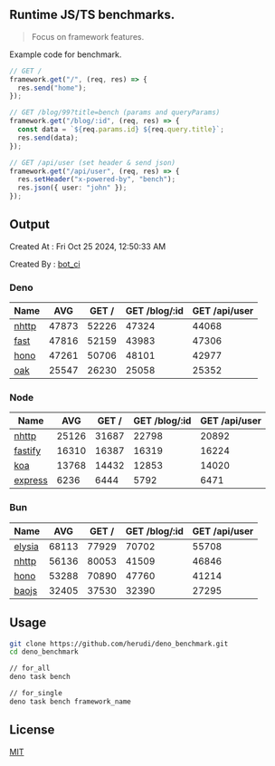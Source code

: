 ## Runtime JS/TS benchmarks.

> Focus on framework features.

Example code for benchmark.
```ts
// GET /
framework.get("/", (req, res) => {
  res.send("home");
});

// GET /blog/99?title=bench (params and queryParams)
framework.get("/blog/:id", (req, res) => {
  const data = `${req.params.id} ${req.query.title}`;
  res.send(data);
});

// GET /api/user (set header & send json)
framework.get("/api/user", (req, res) => {
  res.setHeader("x-powered-by", "bench");
  res.json({ user: "john" });
});
```

## Output
Created At : Fri Oct 25 2024, 12:50:33 AM

Created By : [bot_ci](https://github.com/herudi/deno_benchmarks/commits?author=github-actions%5Bbot%5D)


### Deno
|Name|AVG|GET /|GET /blog/:id|GET /api/user|
|----|----|----|----|----|
|[nhttp](https://github.com/nhttp/nhttp)|47873|52226|47324|44068|
|[fast](https://github.com/danteissaias/fast)|47816|52159|43983|47306|
|[hono](https://github.com/honojs/hono)|47261|50706|48101|42977|
|[oak](https://github.com/oakserver/oak)|25547|26230|25058|25352|
  


### Node
|Name|AVG|GET /|GET /blog/:id|GET /api/user|
|----|----|----|----|----|
|[nhttp](https://github.com/nhttp/nhttp)|25126|31687|22798|20892|
|[fastify](https://github.com/fastify/fastify)|16310|16387|16319|16224|
|[koa](https://github.com/koajs/koa)|13768|14432|12853|14020|
|[express](https://github.com/expressjs/express)|6236|6444|5792|6471|
  


### Bun
|Name|AVG|GET /|GET /blog/:id|GET /api/user|
|----|----|----|----|----|
|[elysia](https://github.com/elysiajs/elysia)|68113|77929|70702|55708|
|[nhttp](https://github.com/nhttp/nhttp)|56136|80053|41509|46846|
|[hono](https://github.com/honojs/hono)|53288|70890|47760|41214|
|[baojs](https://github.com/mattreid1/baojs)|32405|37530|32390|27295|
  



## Usage

```bash
git clone https://github.com/herudi/deno_benchmark.git
cd deno_benchmark

// for_all
deno task bench

// for_single
deno task bench framework_name
```

## License

[MIT](LICENSE)

